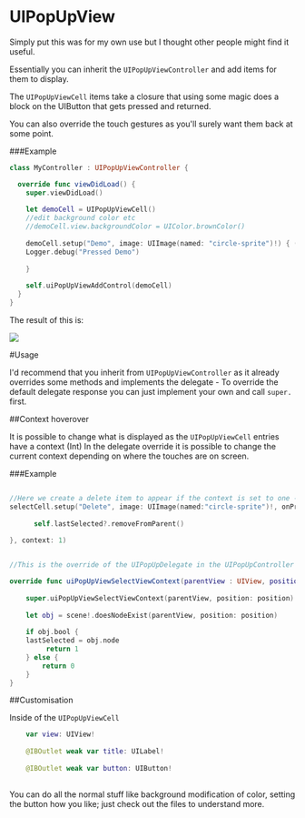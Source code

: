 # UIPopUpView

Simply put this was for my own use but I thought other people might find it useful.

Essentially you can inherit the `UIPopUpViewController` and add items for them to display.

The `UIPopUpViewCell` items take a closure that using some magic does a block on the UIButton that gets pressed and returned.

You can also override the touch gestures as you'll surely want them back at some point.

###Example

```Swift
class MyController : UIPopUpViewController {

  override func viewDidLoad() {
    super.viewDidLoad()
    
    let demoCell = UIPopUpViewCell()
    //edit background color etc
    //demoCell.view.backgroundColor = UIColor.brownColor()
    
    demoCell.setup("Demo", image: UIImage(named: "circle-sprite")!) { (sender) -> () in
    Logger.debug("Pressed Demo")
    
    }
    
    self.uiPopUpViewAddControl(demoCell)
  }
}

```

The result of this is:


![](http://i.imgur.com/lBybyNb.gifv)


#Usage

I'd recommend that you inherit from `UIPopUpViewController` as it already overrides some methods and implements the delegate - To override the default delegate response you can just implement your own and call `super.` first.

##Context hoverover

It is possible to change what is displayed as the `UIPopUpViewCell` entries have a context (Int)
In the delegate override it is possible to change the current context depending on where the touches are on screen. 

###Example

```Swift

//Here we create a delete item to appear if the context is set to one - in this case that is when we hover over a sprite
selectCell.setup("Delete", image: UIImage(named:"circle-sprite")!, onPress: { (sender) -> () in
            
      self.lastSelected?.removeFromParent()
        
}, context: 1)


//This is the override of the UIPopUpDelegate in the UIPopUpController class that is inherited

override func uiPopUpViewSelectViewContext(parentView : UIView, position: CGPoint) -> Int {
      
    super.uiPopUpViewSelectViewContext(parentView, position: position)
    
    let obj = scene!.doesNodeExist(parentView, position: position)
          
    if obj.bool {
    lastSelected = obj.node
         return 1
    } else {
        return 0
    }
}
```


##Customisation

Inside of the `UIPopUpViewCell`
```Swift
    var view: UIView!
    
    @IBOutlet weak var title: UILabel!
    
    @IBOutlet weak var button: UIButton!
    
```
You can do all the normal stuff like background modification of color, setting the button how you like; just check out the files to understand more.

